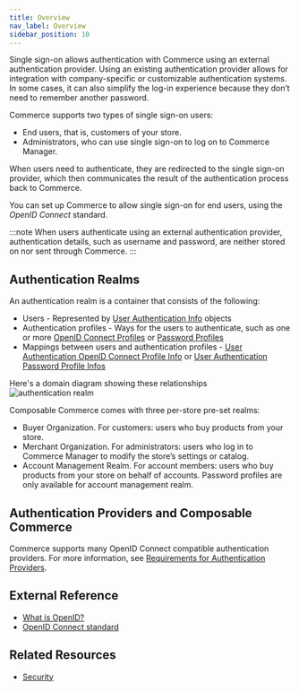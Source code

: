 ```yaml
---
title: Overview
nav_label: Overview
sidebar_position: 10
---
```


Single sign-on allows authentication with Commerce using an external authentication provider. Using an existing authentication provider allows for integration with company-specific or customizable authentication systems. In some cases, it can also simplify the log-in experience because they don’t need to remember another password.

Commerce supports two types of single sign-on users:

- End users, that is, customers of your store.
- Administrators, who can use single sign-on to log on to Commerce Manager.

When users need to authenticate, they are redirected to the single sign-on provider, which then communicates the result of the authentication process back to Commerce.

You can set up Commerce to allow single sign-on for end users, using the *OpenID Connect* standard.

:::note
When users authenticate using an external authentication provider, authentication details, such as username and password, are neither stored on nor sent through Commerce.
:::

## Authentication Realms

An authentication realm is a container that consists of the following:

- Users -  Represented by [User Authentication Info](/docs/authentication/single-sign-on/user-authentication-info-api/overview) objects
- Authentication profiles - Ways for the users to authenticate, such as one or more [OpenID Connect Profiles](/docs/authentication/single-sign-on/openid-connect-profiles-api/openid-connect-profiles-api-overview) or [Password Profiles](/docs/authentication/single-sign-on/password-profiles-api/overview.md)
- Mappings between users and authentication profiles - [User Authentication OpenID Connect Profile Info](/docs/authentication/single-sign-on/user-authentication-openid-connect-profile-api/openid-connect-profile-overview.md) or [User Authentication Password Profile Infos](/docs/authentication/single-sign-on/user-authentication-password-profiles-api/password-profile-overview.md)

Here's a domain diagram showing these relationships
![authentication realm](/assets/authentication-realm-domain.png)


Composable Commerce comes with three per-store pre-set realms:

- Buyer Organization. For customers: users who buy products from your store.
- Merchant Organization. For administrators: users who log in to Commerce Manager to modify the store’s settings or catalog.
- Account Management Realm. For account members: users who buy products from your store on behalf of accounts. Password profiles are only available for account management realm.

## Authentication Providers and Composable Commerce

Commerce supports many OpenID Connect compatible authentication providers. For more information, see [Requirements for Authentication Providers](/guides/How-To/Authentication/get-single-sign-on-account-management-token#requirements-for-authentication-providers).

## External Reference

- [What is OpenID?](https://openid.net/foundation/)
- [OpenID Connect standard](https://openid.net/connect/)

## Related Resources

- [Security](/docs/authentication/security)
